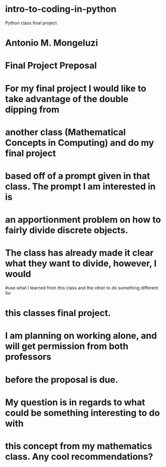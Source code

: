 # intro-to-coding-in-python
Python class final project

# Antonio M. Mongeluzi
# Final Project Preposal

# For my final project I would like to take advantage of the double dipping from
# another class (Mathematical Concepts in Computing) and do my final project
# based off of a prompt given in that class.  The prompt I am interested in is
# an apportionment problem on how to fairly divide discrete objects.
# The class has already made it clear what they want to divide, however, I would
#use what I learned from this class and the other to do something different for
# this classes final project.

# I am planning on working alone, and will get permission from both professors
# before the proposal is due.

# My question is in regards to what could be something interesting to do with
# this concept from my mathematics class.  Any cool recommendations?
